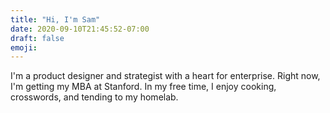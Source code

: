```yaml
---
title: "Hi, I'm Sam"
date: 2020-09-10T21:45:52-07:00
draft: false
emoji:
---
```

I'm a product designer and strategist with a heart for enterprise. Right now, I'm getting my MBA at Stanford. In my free time, I enjoy cooking, crosswords, and tending to my homelab.